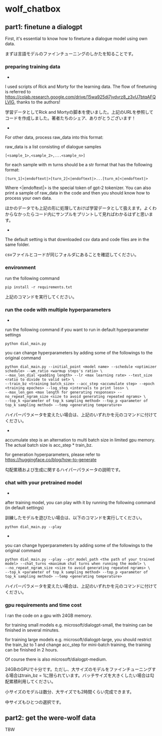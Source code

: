 # wolf_chatbox

## part1: finetune a dialogpt
First, it's essential to know how to finetune a dialogue model using own data. 

まずは言語モデルのファインチューニングのしかたを知ることです。

### preparing training data

-
I used scripts of Rick and Morty for the learning data. The flow of finetuning is referred to https://colab.research.google.com/drive/15wa925dj7jvdvrz8_z3vU7btqAFQLVlG, thanks to the authors!

学習データとしてRick and Mortyの脚本を使いました。上記のURLを参照してコードを作成しました。著者たちのシェア、ありがとうございます！

-
For other data, process raw_data into this format:

raw_data is a list consisting of dialogue samples
```
[<sample_1>,<sample_2>,...<sample_n>]
```
for each sample with m turns should be a str format that has the following format:
```
[turn_1]<|endoftext|>[turn_2]<|endoftext|>...[turn_m]<|endoftext|>
```

Where <|endoftext|> is the special token of gpt-2 tokenizer. You can also print a sample of raw_data in the code and then you should know how to process your own data. 

ほかのデータでも上記の形に処理しておけば学習データとして扱えます。よくわからなかったらコード内にサンプルをプリントして見ればわかるはずと思います。

-
The default setting is that downloaded csv data and code files are in the same folder. 

csvファイルとコードが同じフォルダにあることを確認してください。

### environment
run the following command
```
pip install -r requirements.txt
```
上記のコマンドを実行してください。

### run the code with multiple hyperparameters
-
run the following command if you want to run in default hyperparameter settings
```
python dial_main.py
```
you can change hyperparameters by adding some of the followings to the original command
```
python dial_main.py --initial_point <model name> --schedule <optimizer schedule> --wm_ratio <warmup steps's ratio> \
--max_len_dial <padding length> --lr <max learning rate> --test_size <ratio to divide to valid set> \
--train_bz <training batch_size> --acc_step <accumulate step> --epoch <training epoches> --log_step <intervals to print loss> \
--max_len_gen <max length for generating responses> --no_repeat_ngram_size <size to avoid generating repeated ngrams> \
--top_k <parameter of top_k sampling method> --top_p <parameter of top_k sampling method> --temp <generating temperature> 
```

ハイパーパラメータを変えたい場合は、上記のいずれかを元のコマンドに付けてください。

-
accumulate step is an alternation to multi batch size in limited gpu memory. The actual batch size is acc_step * train_bz. 

for generation hyperparameters, please refer to https://huggingface.co/blog/how-to-generate

勾配累積および生成に関するハイパーパラメータの説明です。

### chat with your pretrained model
-
after training model, you can play with it by running the following command (in default settings)

訓練したモデルを遊びたい場合は、以下のコマンドを実行してください。

```
python dial_main.py --play
```

-
you can change hyperparameters by adding some of the followings to the original command
```
python dial_main.py --play --ptr_model_path <the path of your trained model> --chat_turns <maximum chat turns when running the model> \
--no_repeat_ngram_size <size to avoid generating repeated ngrams> \
--top_k <parameter of top_k sampling method> --top_p <parameter of top_k sampling method> --temp <generating temperature> 
```

ハイパーパラメータを変えたい場合は、上記のいずれかを元のコマンドに付けてください。

### gpu requirements and time cost

I ran the code on a gpu with 24GB memory.

for training small models e.g. microsoft/dialogpt-small, the training can be finished in several minutes. 

for training large models e.g. microsoft/dialogpt-large, you should restrict the train_bz to 1 and change acc_step for mini-batch training, the training can be finished in 2 hours. 

Of course there is also microsoft/dialogpt-medium. 

24GBのGPUで十分です。ただし、大サイズのモデルをファインチューニングする場合はtrain_bz = 1に限られています。バッチサイズを大きくしたい場合は勾配累積利用してください。 

小サイズのモデルは数分、大サイズでも2時間くらい完成できます。

中サイズもひとつの選択です。

## part2: get the were-wolf data
TBW
